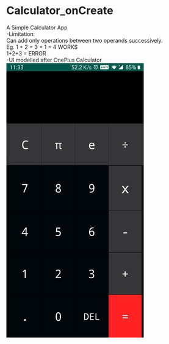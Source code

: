 # Calculator_onCreate
A Simple Calculator App <br />
-Limitation: <br />
Can add only operations between two operands successively. <br />
Eg. 1 + 2 = 3 + 1 = 4 WORKS <br />
    1+2+3 = ERROR <br />
-UI modelled after OnePlus Calculator <br />
![alt text](Calculator.jpg)

